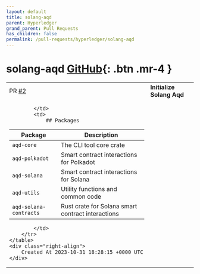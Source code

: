 ```yaml
---
layout: default
title: solang-aqd
parent: Hyperledger
grand_parent: Pull Requests
has_children: false
permalink: /pull-requests/hyperledger/solang-aqd
---
```


# solang-aqd <span class="fs-3 right-align">[GitHub](https://github.com/hyperledger/solang-aqd){: .btn .mr-4 }</span>


<div>
    <table>
        <tr>
            <td>
                PR <a href="https://github.com/hyperledger/solang-aqd/pull/2" class=".btn">#2</a>
            </td>
            <td>
                <b>
                    Initialize Solang Aqd
                </b>
            </td>
        </tr>
        <tr>
            <td>
                
            </td>
            <td>
                ## Packages

| Package               | Description                                           
| ------------------    | ----------------------------------                    
| `aqd-core`            | The CLI tool core crate                               
| `aqd-polkadot`        | Smart contract interactions for Polkadot              
| `aqd-solana`          | Smart contract interactions for Solana                
| `aqd-utils`           | Utility functions and common code                     
| `aqd-solana-contracts`    | Rust crate for Solana smart contract interactions     
            </td>
        </tr>
    </table>
    <div class="right-align">
        Created At 2023-10-31 18:28:15 +0000 UTC
    </div>
</div>

